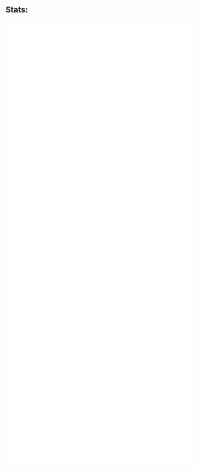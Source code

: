 ## Stats: 

![](https://github.com/franktronics/github-stats/blob/master/generated/overview.svg#gh-dark-mode-only)
![](https://github.com/franktronics/github-stats/blob/master/generated/languages.svg#gh-dark-mode-only)
![](https://github.com/franktronics/github-stats/blob/master/generated/overview.svg#gh-light-mode-only)
![](https://github.com/franktronics/github-stats/blob/master/generated/languages.svg#gh-light-mode-only)

